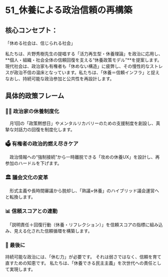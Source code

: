 # 51_休養による政治信頼の再構築

## 核心コンセプト：

「休める社会は、信じられる社会」

私たちは、片野秀樹先生の提唱する「活力再生型・休養理論」を政治に応用し、**個人・組織・社会全体の信頼回復を支える“休養政策モデル”**を提案します。
現代社会は、政治家も有権者も「休めない構造」に疲弊し、その慢性的なストレスが政治不信の温床となっています。私たちは、「休養＝信頼インフラ」と捉えなおし、持続可能な政治参加と公共性を再設計します。

## 具体的政策フレーム

### 🧑‍⚖️ 政治家の休養制度化
　月1回の「政策黙想日」やメンタルリカバリーのための支援制度を創設し、真摯な対話力の回復を制度化します。
### 🗳️ 有権者の政治的燃え尽きケア
　政治情報への“強制接続”から一時離脱できる「攻めの休養UX」を設計し、再参加のハードルを下げます。
### 🏛️ 議会文化の変革
　形式主義や長時間審議から脱却し、「熟議×休養」のハイブリッド議会運営へと転換します。
### 📊 信頼スコアとの連動
　「説明責任＋回復行動（休養・リフレクション）」を信頼スコアの指標に組み込み、見える化された信頼循環を構築します。
### 💬 最後に

持続可能な政治には、「休む力」が必要です。
それは弱さではなく、信頼を育て直すための知恵です。
私たちは、「休養できる民主主義」を次世代への責任として実現します。